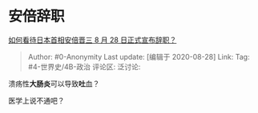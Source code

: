 # 安倍辞职
[如何看待日本首相安倍晋三 8 月 28 日正式宣布辞职？](https://www.zhihu.com/question/418040371/answer/1439460898)

> Author: #0-Anonymity
> Last update: [编辑于 2020-08-28]
> Link:
> Tag: #4-世界史/4B-政治
> 评论区:
> 泛讨论:

溃疡性**大肠炎**可以导致**吐**血？

医学上说不通吧？
